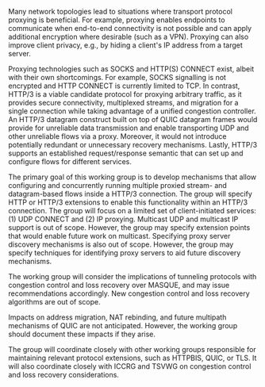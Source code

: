 Many network topologies lead to situations where transport protocol proxying is beneficial. For example, proxying enables endpoints to communicate when end-to-end connectivity is not possible and can apply additional encryption where desirable (such as a VPN). Proxying can also improve client privacy, e.g., by hiding a client's IP address from a target server.

Proxying technologies such as SOCKS and HTTP(S) CONNECT exist, albeit with their own shortcomings. For example, SOCKS signalling is not encrypted and HTTP CONNECT is currently limited to TCP. In contrast, HTTP/3 is a viable candidate protocol for proxying arbitrary traffic, as it provides secure connectivity, multiplexed streams, and migration for a single connection while taking advantage of a unified congestion controller. An HTTP/3 datagram construct built on top of QUIC datagram frames would provide for unreliable data transmission and enable transporting UDP and other unreliable flows via a proxy. Moreover, it would not introduce potentially redundant or unnecessary recovery mechanisms. Lastly, HTTP/3 supports an established request/response semantic that can set up and configure flows for different services.

The primary goal of this working group is to develop mechanisms that allow configuring and concurrently running multiple proxied stream- and datagram-based flows inside a HTTP/3 connection. The group will specify HTTP or HTTP/3 extensions to enable this functionality within an HTTP/3 connection. The group will focus on a limited set of client-initiated services: (1) UDP CONNECT and (2) IP proxying. Multicast UDP and multicast IP support is out of scope. However, the group may specify extension points that would enable future work on multicast. Specifying proxy server discovery mechanisms is also out of scope. However, the group may specify techniques for identifying proxy servers to aid future discovery mechanisms.

The working group will consider the implications of tunneling protocols with congestion control and loss recovery over MASQUE, and may issue recommendations accordingly. New congestion control and loss recovery algorithms are out of scope.

Impacts on address migration, NAT rebinding, and future multipath mechanisms of QUIC are not anticipated. However, the working group should document these impacts if they arise.

The group will coordinate closely with other working groups responsible for maintaining relevant protocol extensions, such as HTTPBIS, QUIC, or TLS. It will also coordinate closely with ICCRG and TSVWG on congestion control and loss recovery considerations.
